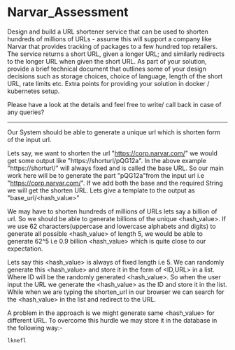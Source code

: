 # Narvar_Assessment
Design and build a URL shortener service that can be used to shorten hundreds of millions of URLs - assume this will support a company like Narvar that provides tracking of packages to a few hundred top retailers. The service returns a short URL, given a longer URL; and similarly redirects to the longer URL when given the short URL. As part of your solution, provide a brief technical document that outlines some of your design decisions such as storage choices, choice of language, length of the short URL, rate limits etc. Extra points for providing your solution in docker / kubernetes setup.

Please have a look at the details and feel free to write/ call back in case of any queries?

-------------------------------------------------------------------------------------------------------------------------------------------------------------------

Our System should be able to generate a unique url which is shorten form of the input url.

Lets say, we want to shorten the url "https://corp.narvar.com/" we would get some output like "https://shorturl/pQG12a".
In the above example "https://shorturl/" will always fixed and is called the base URL. So our main work here will be to generate the part "pQG12a"from the           input url i.e "https://corp.narvar.com/".
If we add both the base and the required String we will get the shorten URL. Lets give a template to the output as "base_url/<hash_value>"

We may have to shorten hundreds of millions of URLs lets say a billion of url. So we should be able to generate billions of the unique <hash_value>. If we use
62 characters(uppercase and lowercase alphabets and digits) to generate all possible <hash_value> of length 5, we would be able to generate 62^5 i.e 0.9 billion <hash_value> which is quite close to our expectation. 

Lets say this <hash_value> is always of fixed length i.e 5. We can randomly generate this <hash_value> and store it in the form of <ID,URL> in a list. Where ID will be the randomly generated <hash_value>. So when the user input the URL we generate the <hash_value> as the ID and store it in the list. While when we are typing the shorten_url in our browser we can search for the <hash_value> in the list and redirect to the URL.

A problem in the approach is we might generate same <hash_value> for different URL.
To overcome this hurdle we may store it in the database in the following way:-

```
lknefl
```

